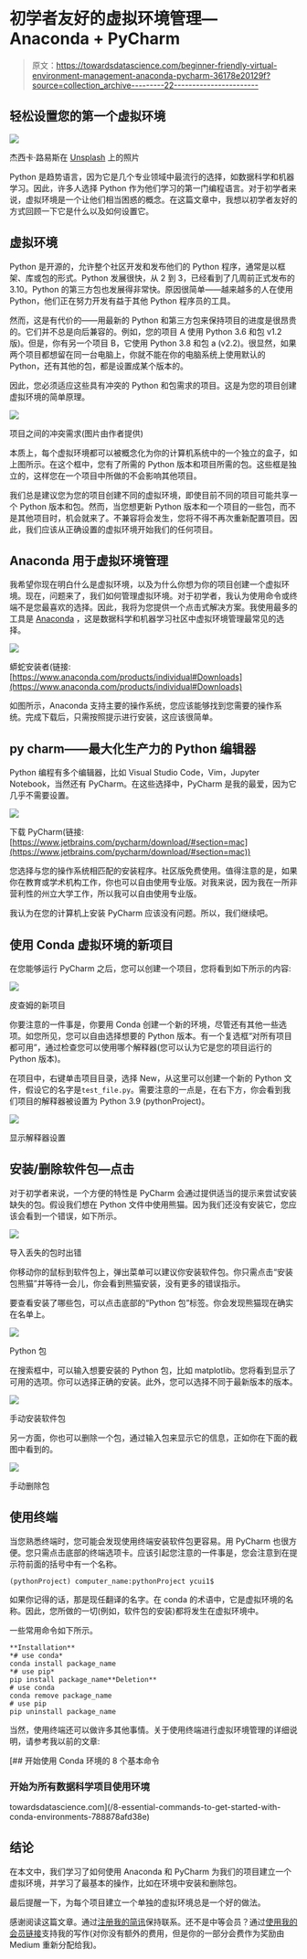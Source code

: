 # 初学者友好的虚拟环境管理— Anaconda + PyCharm

> 原文：<https://towardsdatascience.com/beginner-friendly-virtual-environment-management-anaconda-pycharm-36178e20129f?source=collection_archive---------22----------------------->

## 轻松设置您的第一个虚拟环境

![](img/1b2e16bc8705f535774b8230ecb44d6e.png)

杰西卡·路易斯在 [Unsplash](https://unsplash.com?utm_source=medium&utm_medium=referral) 上的照片

Python 是趋势语言，因为它是几个专业领域中最流行的选择，如数据科学和机器学习。因此，许多人选择 Python 作为他们学习的第一门编程语言。对于初学者来说，虚拟环境是一个让他们相当困惑的概念。在这篇文章中，我想以初学者友好的方式回顾一下它是什么以及如何设置它。

## 虚拟环境

Python 是开源的，允许整个社区开发和发布他们的 Python 程序，通常是以框架、库或包的形式。Python 发展很快，从 2 到 3，已经看到了几周前正式发布的 3.10。Python 的第三方包也发展得非常快。原因很简单——越来越多的人在使用 Python，他们正在努力开发有益于其他 Python 程序员的工具。

然而，这是有代价的——用最新的 Python 和第三方包来保持项目的进度是很昂贵的。它们并不总是向后兼容的。例如，您的项目 A 使用 Python 3.6 和包 v1.2 版)。但是，你有另一个项目 B，它使用 Python 3.8 和包 a (v2.2)。很显然，如果两个项目都想留在同一台电脑上，你就不能在你的电脑系统上使用默认的 Python，还有其他的包，都是设置成某个版本的。

因此，您必须适应这些具有冲突的 Python 和包需求的项目。这是为您的项目创建虚拟环境的简单原理。

![](img/e57dcf1bf30d287732b06f9b5b109ef1.png)

项目之间的冲突需求(图片由作者提供)

本质上，每个虚拟环境都可以被概念化为你的计算机系统中的一个独立的盒子，如上图所示。在这个框中，您有了所需的 Python 版本和项目所需的包。这些框是独立的，这样您在一个项目中所做的不会影响其他项目。

我们总是建议您为您的项目创建不同的虚拟环境，即使目前不同的项目可能共享一个 Python 版本和包。然而，当您想更新 Python 版本和一个项目的一些包，而不是其他项目时，机会就来了。不兼容将会发生，您将不得不再次重新配置项目。因此，我们应该从正确设置的虚拟环境开始我们的任何项目。

## Anaconda 用于虚拟环境管理

我希望你现在明白什么是虚拟环境，以及为什么你想为你的项目创建一个虚拟环境。现在，问题来了，我们如何管理虚拟环境。对于初学者，我认为使用命令或终端不是您最喜欢的选择。因此，我将为您提供一个点击式解决方案。我使用最多的工具是 [Anaconda](https://www.anaconda.com/) ，这是数据科学和机器学习社区中虚拟环境管理最常见的选择。

![](img/1bc0f6440848cdd448627ed78eea335b.png)

蟒蛇安装者(链接:[https://www.anaconda.com/products/individual#Downloads](https://www.anaconda.com/products/individual#Downloads)

如图所示，Anaconda 支持主要的操作系统，您应该能够找到您需要的操作系统。完成下载后，只需按照提示进行安装，这应该很简单。

## py charm——最大化生产力的 Python 编辑器

Python 编程有多个编辑器，比如 Visual Studio Code，Vim，Jupyter Notebook，当然还有 PyCharm。在这些选择中，PyCharm 是我的最爱，因为它几乎不需要设置。

![](img/ce08fa5c1a06b3635b63998d42449a04.png)

下载 PyCharm(链接:[https://www.jetbrains.com/pycharm/download/#section=mac](https://www.jetbrains.com/pycharm/download/#section=mac))

您选择与您的操作系统相匹配的安装程序。社区版免费使用。值得注意的是，如果你在教育或学术机构工作，你也可以自由使用专业版。对我来说，因为我在一所非营利性的州立大学工作，所以我可以自由使用专业版。

我认为在您的计算机上安装 PyCharm 应该没有问题。所以，我们继续吧。

## 使用 Conda 虚拟环境的新项目

在您能够运行 PyCharm 之后，您可以创建一个项目，您将看到如下所示的内容:

![](img/6120ba2826d632adb7a00ac1c783c358.png)

皮查姆的新项目

你要注意的一件事是，你要用 Conda 创建一个新的环境，尽管还有其他一些选项。如您所见，您可以自由选择想要的 Python 版本。有一个复选框“对所有项目都可用”，通过检查您可以使用哪个解释器(您可以认为它是您的项目运行的 Python 版本)。

在项目中，右键单击项目目录，选择 New，从这里可以创建一个新的 Python 文件，假设它的名字是`test_file.py`。需要注意的一点是，在右下方，你会看到我们项目的解释器被设置为 Python 3.9 (pythonProject)。

![](img/d996ecaedd808261234ac49c6d980d2a.png)

显示解释器设置

## 安装/删除软件包—点击

对于初学者来说，一个方便的特性是 PyCharm 会通过提供适当的提示来尝试安装缺失的包。假设我们想在 Python 文件中使用熊猫。因为我们还没有安装它，您应该会看到一个错误，如下所示。

![](img/3d3f46fb52a3627c8d018f2890b332c8.png)

导入丢失的包时出错

你移动你的鼠标到软件包上，弹出菜单可以建议你安装软件包。你只需点击“安装包熊猫”并等待一会儿，你会看到熊猫安装，没有更多的错误指示。

要查看安装了哪些包，可以点击底部的“Python 包”标签。你会发现熊猫现在确实在名单上。

![](img/23b4b05138d894c34dea12b37824d357.png)

Python 包

在搜索框中，可以输入想要安装的 Python 包，比如 matplotlib。您将看到显示了可用的选项。你可以选择正确的安装。此外，您可以选择不同于最新版本的版本。

![](img/3f2f4bbda652c879692c8ae2da852e87.png)

手动安装软件包

另一方面，你也可以删除一个包，通过输入包来显示它的信息，正如你在下面的截图中看到的。

![](img/04f2134f2d85a8668823cdb122e0e846.png)

手动删除包

## 使用终端

当您熟悉终端时，您可能会发现使用终端安装软件包更容易。用 PyCharm 也很方便。您只需点击底部的终端选项卡。应该引起您注意的一件事是，您会注意到在提示符前面的括号中有一个名称。

```
(pythonProject) computer_name:pythonProject ycui1$
```

如果你记得的话，那是现任翻译的名字。在 conda 的术语中，它是虚拟环境的名称。因此，您所做的一切(例如，软件包的安装)都将发生在虚拟环境中。

一些常用命令如下所示。

```
**Installation**
*# use conda*
conda install package_name
*# use pip*
pip install package_name**Deletion**
# use conda
conda remove package_name
# use pip
pip uninstall package_name
```

当然，使用终端还可以做许多其他事情。关于使用终端进行虚拟环境管理的详细说明，请参考我以前的文章:

[](/8-essential-commands-to-get-started-with-conda-environments-788878afd38e) [## 开始使用 Conda 环境的 8 个基本命令

### 开始为所有数据科学项目使用环境

towardsdatascience.com](/8-essential-commands-to-get-started-with-conda-environments-788878afd38e) 

## 结论

在本文中，我们学习了如何使用 Anaconda 和 PyCharm 为我们的项目建立一个虚拟环境，并学习了最基本的操作，比如在环境中安装和删除包。

最后提醒一下，为每个项目建立一个单独的虚拟环境总是一个好的做法。

感谢阅读这篇文章。通过[注册我的简讯](https://medium.com/subscribe/@yong.cui01)保持联系。还不是中等会员？通过[使用我的会员链接](https://medium.com/@yong.cui01/membership)支持我的写作(对你没有额外的费用，但是你的一部分会费作为奖励由 Medium 重新分配给我)。
